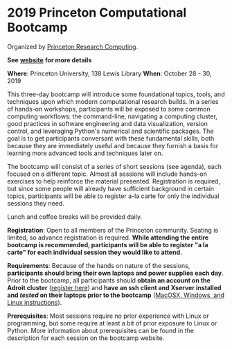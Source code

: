 # 2019 Princeton Computational Bootcamp

Organized by [Princeton Research Computing](https://www.princeton.edu/researchcomputing).

**See** [**website**](https://princetonuniversity.github.io/PUbootcamp2019) **for more details**

**Where**: Princeton University, 138 Lewis Library
**When**: October 28 - 30, 2019

This three-day bootcamp will introduce some foundational topics, tools, and techniques upon which modern computational research builds.  In a series of hands-on workshops, participants will be exposed to some common computing workflows: the command-line, navigating a computing cluster, good practices in software engineering and data visualization, version control, and leveraging Python's numerical and scientific packages.  The goal is to get participants conversant with these fundamental skills, both because they are immediately useful and because they furnish a basis for learning more advanced tools and techniques later on.

The bootcamp will consist of a series of short sessions (see agenda), each focused on a different topic. Almost all sessions will include hands-on exercises to help reinforce the material presented.  Registration is required, but since some people will already have sufficient background in certain topics, participants will be able to register a-la carte for only the individual sessions they need.

Lunch and coffee breaks will be provided daily.

**Registration**: Open to all members of the Princeton community.  Seating is limited, so advance registration is required.   **While attending the entire bootcamp is recommended, participants will be able to register "a la carte" for each individual session they would like to attend.**

**Requirements**: Because of the hands on nature of the sessions, **participants should bring their own laptops and power supplies each day**. Prior to the bootcamp, all participants should **obtain an account on the Adroit cluster** ([register here](forms.rc.princeton.edu/registration/?q=adroit)) and **have an ssh client and Xserver installed and *tested* on their laptops prior to the bootcamp** ([MacOSX, Windows, and Linux instructions](https://princetonuniversity.github.io/PUbootcamp/ssh-instructions)).

**Prerequisites**: Most sessions require no prior experience with Linux or programming, but some require at least a bit of prior exposure to Linux or Python. More information about prerequisites can be found in the description for each session on the bootcamp website.  


